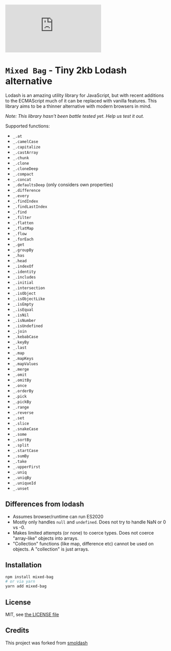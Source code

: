 ![`Mixed bag` bundle size](https://img.badgesize.io/https:/cdn.jsdelivr.net/npm/mixed-bag@0.12.0/dist/esm/index.min.js?compression=gzip)

# `Mixed Bag` - Tiny 2kb Lodash alternative

Lodash is an amazing utility library for JavaScript, but with recent additions to the ECMAScript much of it can be replaced with vanilla features. This library aims to be a thinner alternative with modern browsers in mind.

_Note: This library hasn't been battle tested yet. Help us test it out._

Supported functions:

- `_.at`
- `_.camelCase`
- `_.capitalize`
- `_.castArray`
- `_.chunk`
- `_.clone`
- `_.cloneDeep`
- `_.compact`
- `_.concat`
- `_.defaultsDeep` (only considers own properties)
- `_.difference`
- `_.every`
- `_.findIndex`
- `_.findLastIndex`
- `_.find`
- `_.filter`
- `_.flatten`
- `_.flatMap`
- `_.flow`
- `_.forEach`
- `_.get`
- `_.groupBy`
- `_.has`
- `_.head`
- `_.indexOf`
- `_.identity`
- `_.includes`
- `_.initial`
- `_.intersection`
- `_.isObject`
- `_.isObjectLike`
- `_.isEmpty`
- `_.isEqual`
- `_.isNil`
- `_.isNumber`
- `_.isUndefined`
- `_.join`
- `_.kebabCase`
- `_.keyBy`
- `_.last`
- `_.map`
- `_.mapKeys`
- `_.mapValues`
- `_.merge`
- `_.omit`
- `_.omitBy`
- `_.once`
- `_.orderBy`
- `_.pick`
- `_.pickBy`
- `_.range`
- `_.reverse`
- `_.set`
- `_.slice`
- `_.snakeCase`
- `_.some`
- `_.sortBy`
- `_.split`
- `_.startCase`
- `_.sumBy`
- `_.take`
- `_.upperFirst`
- `_.uniq`
- `_.uniqBy`
- `_.uniqueId`
- `_.unset`

## Differences from lodash

- Assumes browser/runtime can run ES2020
- Mostly only handles `null` and `undefined`. Does not try to handle NaN or 0 vs -0.
- Makes limited attempts (or none) to coerce types. Does not coerce "array-like" objects into arrays.
- "Collection" functions (like map, difference etc) cannot be used on objects. A "collection" is just arrays.

## Installation

```bash
npm install mixed-bag
# or via yarn
yarn add mixed-bag
```

## License

MIT, see [the LICENSE file](./LICENSE)

## Credits

This project was forked from [smoldash](https://github.com/marvinhagemeister/smoldash)